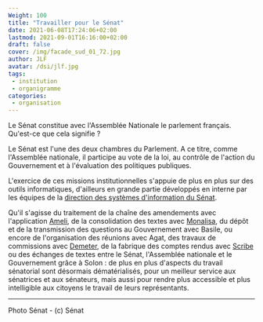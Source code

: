 ```yaml
---
Weight: 100
title: "Travailler pour le Sénat"
date: 2021-06-08T17:24:06+02:00
lastmod: 2021-09-01T16:16:00+02:00
draft: false
cover: /img/facade_sud_01_72.jpg
author: JLF 
avatar: /dsi/jlf.jpg
tags:
 - institution
 - organigramme
categories:
 - organisation
---
```

Le Sénat constitue avec l'Assemblée Nationale le parlement français. Qu'est-ce
que cela signifie ?

<!--more-->

Le Sénat est l'une des deux chambres du Parlement. A ce titre, comme l'Assemblée
nationale, il participe au vote de la loi, au contrôle de l'action du
Gouvernement et à l'évaluation des politiques publiques.

L'exercice de ces missions institutionnelles s'appuie de plus en plus sur des
outils informatiques, d'ailleurs en grande partie développés en interne par les
équipes de la [direction des systèmes d'information du Sénat](/posts/dsi/).

Qu'il s'agisse du traitement de la chaîne des amendements avec l'application
[Ameli](/posts/ameli/), de la consolidation des textes avec [Monalisa](/posts/monalisa),
du dépôt et de la transmission des questions au Gouvernement avec Basile, ou
encore de l'organisation des réunions avec Agat, des travaux de commissions avec
[Demeter](/posts/demeter/), de la fabrique des comptes rendus avec
[Scribe](/posts/scribe) ou des échanges de textes entre le Sénat, l'Assemblée
nationale et le Gouvernement grâce à Solon : de plus en plus d'aspects du
travail sénatorial sont désormais dématérialisés, pour un meilleur service aux
sénatrices et aux sénateurs, mais aussi pour rendre plus accessible et plus
intelligible aux citoyens le travail de leurs représentants.

---
Photo Sénat - (c) Sénat

